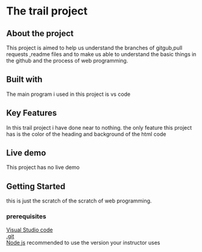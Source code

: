 # The trail project
## About the project
This project is aimed to help us understand the branches of gitgub,pull requests ,readme files and to make us able to understand the basic things in the github and the process of web programming.
## Built with 
The main program i used in this project is vs code 
## Key Features
In this trail project i have done near to nothing. the only feature this project has is the color of the heading and background of the html code
## Live demo
This project has no live demo

## Getting Started
this is just the scratch of the scratch of web programming.
### prerequisites
[Visual Studio code ](https://code.visualstudio.com/download) <br /> 
[.git](https://git-scm.com/downloads) <br /> 
[Node js](https://nodejs.org/en/download/current) recommended to use the version your instructor uses



